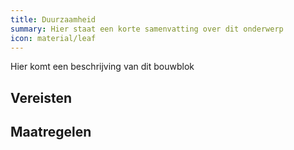 ```yaml
---
title: Duurzaamheid
summary: Hier staat een korte samenvatting over dit onderwerp
icon: material/leaf
---
```


Hier komt een beschrijving van dit bouwblok

## Vereisten

<!-- list_vereisten bouwblok/duurzaamheid -->

## Maatregelen

<!-- list_maatregelen bouwblok/duurzaamheid -->